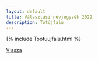 ```yaml
---
layout: default
title: Választási névjegyzék 2022
description: Tótújfalu
---
```


{% include Tootuujfalu.html %}

[Vissza](./)